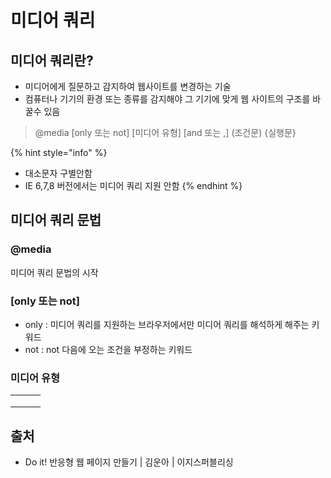 # 미디어 쿼리

## 미디어 쿼리란?

* 미디어에게 질문하고 감지하여 웹사이트를 변경하는 기술
* 컴퓨터나 기기의 환경 또는 종류를 감지해야 그 기기에 맞게 웹 사이트의 구조를 바꿀수 있음

> @media \[only 또는 not] \[미디어 유형] \[and 또는 ,] (조건문) {실행문}

{% hint style="info" %}
* 대소문자 구별안함
* IE 6,7,8 버전에서는 미디어 쿼리 지원 안함
{% endhint %}

## 미디어 쿼리 문법

### @media

미디어 쿼리 문법의 시작

### \[only 또는 not]

* only : 미디어 쿼리를 지원하는 브라우저에서만 미디어 쿼리를 해석하게 해주는 키워드
* not : not 다음에 오는 조건을 부정하는 키워드

### 미디어 유형

|   |   |   |
| - | - | - |
|   |   |   |
|   |   |   |
|   |   |   |

## 출처

* Do it! 반응형 웹 페이지 만들기 | 김운아 | 이지스퍼블리싱
